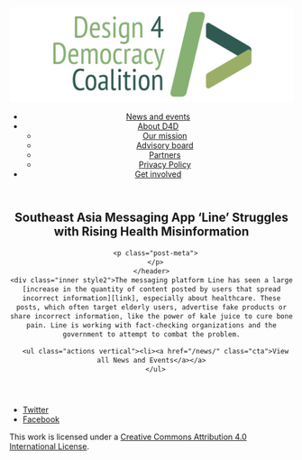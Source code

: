 <!DOCTYPE html>
<html lang="en_US"><head>
  <meta charset="utf-8">
  <meta http-equiv="X-UA-Compatible" content="IE=edge">
  <meta name="viewport" content="width=device-width, initial-scale=1">
  <link rel="apple-touch-icon" sizes="180x180" href="/assets/favicon/apple-touch-icon.png">
  <link rel="icon" type="image/png" sizes="32x32" href="/assets/favicon/favicon-32x32.png">
  <link rel="icon" type="image/png" sizes="16x16" href="/assets/favicon/favicon-16x16.png">
  <link rel="manifest" href="/site.webmanifest">
  <link rel="mask-icon" href="/assets/favicon/safari-pinned-tab.svg" color="#5bbad5">
  <meta name="msapplication-TileColor" content="#00aba9">
  <meta name="theme-color" content="#ffffff">

  
  <!-- Begin Jekyll SEO tag v2.4.0 -->
<title>Southeast Asia Messaging App ‘Line’ Struggles with Rising Health Misinformation | Design 4 Democracy</title>
<meta name="generator" content="Jekyll v3.7.3" />
<meta property="og:title" content="Southeast Asia Messaging App ‘Line’ Struggles with Rising Health Misinformation" />
<meta property="og:locale" content="en_US" />
<meta name="description" content="The messaging platform Line has seen a large increase in the quantity of content posted by users that spread incorrect information, especially about healthcare. These posts, which often target elderly users, advertise fake products or share incorrect information, like the power of kale juice to cure bone pain. Line is working with fact-checking organizations and the government to attempt to combat the problem." />
<meta property="og:description" content="The messaging platform Line has seen a large increase in the quantity of content posted by users that spread incorrect information, especially about healthcare. These posts, which often target elderly users, advertise fake products or share incorrect information, like the power of kale juice to cure bone pain. Line is working with fact-checking organizations and the government to attempt to combat the problem." />
<link rel="canonical" href="https://design4democracy.org/news/Southeast-Asia-Messaging-App-Line-Struggles-with-Rising-Health-Misinformation.html" />
<meta property="og:url" content="https://design4democracy.org/news/Southeast-Asia-Messaging-App-Line-Struggles-with-Rising-Health-Misinformation.html" />
<meta property="og:site_name" content="Design 4 Democracy" />
<meta property="og:type" content="article" />
<meta property="article:published_time" content="2018-08-21T00:00:00-04:00" />
<meta name="twitter:card" content="summary" />
<meta name="twitter:site" content="@design4dem" />
<meta name="google-site-verification" content="" />
<script type="application/ld+json">
{"description":"The messaging platform Line has seen a large increase in the quantity of content posted by users that spread incorrect information, especially about healthcare. These posts, which often target elderly users, advertise fake products or share incorrect information, like the power of kale juice to cure bone pain. Line is working with fact-checking organizations and the government to attempt to combat the problem.","@type":"BlogPosting","url":"https://design4democracy.org/news/Southeast-Asia-Messaging-App-Line-Struggles-with-Rising-Health-Misinformation.html","publisher":{"@type":"Organization","logo":{"@type":"ImageObject","url":"https://design4democracy.org/assets/img/logos/d4d-logo.png"}},"headline":"Southeast Asia Messaging App ‘Line’ Struggles with Rising Health Misinformation","dateModified":"2018-08-21T00:00:00-04:00","datePublished":"2018-08-21T00:00:00-04:00","mainEntityOfPage":{"@type":"WebPage","@id":"https://design4democracy.org/news/Southeast-Asia-Messaging-App-Line-Struggles-with-Rising-Health-Misinformation.html"},"@context":"http://schema.org"}</script>
<!-- End Jekyll SEO tag -->

  <link rel="stylesheet" href="/tarteaucitron/css/tarteaucitron.css">
  <link rel="stylesheet" href="/assets/main.css">

  <link type="application/atom+xml" rel="alternate" href="https://design4democracy.org/feed.xml" title="Design 4 Democracy" />

</head>
<body>
  <!-- Wrapper -->
  <div id="wrapper"><header class="" role="banner" id="header">
    <!-- Logo -->
    <div class="logo">
      <a class="site-title" rel="author" href="/"><img src="/assets/img/d4d-logo.png" alt="Design 4 Democracy" /></a>
    </div><!-- to do: figure out how to manage dropdown -->
      <!-- Nav -->
      <nav id="nav"><ul><li class="current">
            <a class="page-link" href="/news/">
              News and events
            </a></li><li class="">
            <a class="page-link icon fa-angle-down" href="/areas-focus/">
              About D4D
            </a><ul><li>
                  <a href="/areas-focus/">
                    Our mission
                  </a>
              </li><li>
                  <a href="/advisory-board/">
                    Advisory board
                  </a>
              </li><li>
                  <a href="/tech-supporting-partners/">
                    Partners
                  </a>
              </li><li>
                  <a href="/privacy-policy.html">
                    Privacy Policy
                  </a>
              </li></ul></li><li class="">
            <a class="page-link" href="/join-us/">
              Get involved
            </a></li></ul></nav></header>
<section class="main alt event" aria-label="Content">
    <header>
      <h2 class="post-title">Southeast Asia Messaging App ‘Line’ Struggles with Rising Health Misinformation</h2>
      

      <p class="post-meta">
      </p>
    </header>
    <div class="inner style2">The messaging platform Line has seen a large [increase in the quantity of content posted by users that spread incorrect information][link], especially about healthcare. These posts, which often target elderly users, advertise fake products or share incorrect information, like the power of kale juice to cure bone pain. Line is working with fact-checking organizations and the government to attempt to combat the problem.

[link]: https://www.poynter.org/news/how-misinformation-spreads-line-one-most-popular-messaging-apps-southeast-asia


      <ul class="actions vertical"><li><a href="/news/" class="cta">View all News and Events</a></a>
      </ul>
  </div>
</section>
<footer id="footer" class="accent3">
  <ul class="icons">
    <li><a href="https://twitter.com/design4dem" class="icon alt fa-twitter"><span class="label">Twitter</span></a></li>
    <li><a href="https://www.facebook.com/Design4Democracy" class="icon alt fa-facebook"><span class="label">Facebook</span></a></li>
    <!--li><a href="#" class="icon alt fa-instagram"><span class="label">Instagram</span></a></li>
    <li><a href="#" class="icon alt fa-github"><span class="label">GitHub</span></a></li>
    <li><a href="#" class="icon alt fa-phone"><span class="label">Phone</span></a></li>
    <li><a href="#" class="icon alt fa-envelope-o"><span class="label">Email</span></a></li-->
  </ul>
  <p class="copyright">This work is licensed under a <a rel="license" href="http://creativecommons.org/licenses/by/4.0/">Creative Commons Attribution 4.0 International License</a>.</p>
</footer>
</div><!-- /wrapper -->
  <!-- Scripts -->
    <script src="/assets/js/scripts.min.js"></script><script src="/tarteaucitron/tarteaucitron.js"></script>
    <script type="text/javascript">
    (function($) {
      $(document).ready(function(){
        tarteaucitron.init({
          "hashtag": "#tarteaucitron", /* Automatically open the panel with the hashtag */
          "highPrivacy": false, /* disabling the auto consent feature on navigation? */
          "orientation": "top", /* the big banner should be on 'top' or 'bottom'? */
          "adblocker": false, /* Display a message if an adblocker is detected */
          "showAlertSmall": true, /* show the small banner on bottom right? */
          "cookieslist": true, /* Display the list of cookies installed ? */
          "removeCredit": false, /* remove the credit link? */
          //"cookieDomain": ".example.com" /* Domain name on which the cookie for the subdomains will be placed */
        });
      });
    })(jQuery);
    </script><script type="text/javascript">
  tarteaucitron.user.analyticsUa = 'UA-120811815-1';
  tarteaucitron.user.analyticsMore = function () { /* add here your optionnal ga.push() */ };
  (tarteaucitron.job = tarteaucitron.job || []).push('analytics');
</script></body>

</html>
